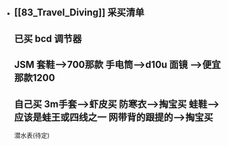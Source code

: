 - [[83_Travel_Diving]]
  采买清单
  ----
  已买
  bcd
  调节器
  ----
  JSM
  套鞋-->700那款
  手电筒-->d10u
  面镜 -->便宜那款1200
  ----
  自己买
  3m手套-->虾皮买
  防寒衣-->掏宝买
  蛙鞋-->应该是蛙王或四线之一
  网带背的跟提的-->掏宝买
  ----
  潜水表(待定)